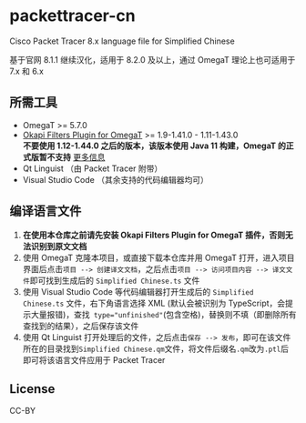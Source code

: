 # packettracer-cn
Cisco Packet Tracer 8.x language file for Simplified Chinese

基于官网 8.1.1 继续汉化，适用于 8.2.0 及以上，通过 OmegaT 理论上也可适用于 7.x 和 6.x

## 所需工具

 - OmegaT >= 5.7.0
 - [Okapi Filters Plugin for OmegaT](https://okapiframework.org/binaries/omegat-plugin/) >= 1.9-1.41.0 - 1.11-1.43.0   
   **不要使用 1.12-1.44.0 之后的版本，该版本使用 Java 11 构建，OmegaT 的正式版暂不支持** [更多信息](https://okapiframework.org/wiki/index.php?title=Okapi_Filters_Plugin_for_OmegaT)
 - Qt Linguist （由 Packet Tracer 附带）
 - Visual Studio Code （其余支持的代码编辑器均可）
 
 ## 编译语言文件
 
 1. **在使用本仓库之前请先安装 Okapi Filters Plugin for OmegaT 插件，否则无法识别到原文文档**
 2. 使用 OmegaT 克隆本项目，或直接下载本仓库并用 OmegaT 打开，进入项目界面后点击`项目 --> 创建译文文档`，之后点击`项目 --> 访问项目内容 --> 译文文件`即可找到生成后的 `Simplified Chinese.ts` 文件
 3. 使用 Visual Studio Code 等代码编辑器打开生成后的 `Simplified Chinese.ts` 文件，右下角语言选择 XML (默认会被识别为 TypeScript，会提示大量报错)，查找` type="unfinished"`(包含空格)，替换则不填（即删除所有查找到的结果），之后保存该文件
 4. 使用 Qt Linguist 打开处理后的文件，之后点击`保存 --> 发布`，即可在该文件所在的目录找到`Simplified Chinese.qm`文件，将文件后缀名`.qm`改为`.ptl`后即可将该语言文件应用于 Packet Tracer

## License

CC-BY

